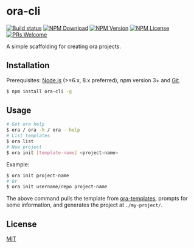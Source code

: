 # ora-cli 

[![Build status](https://ci.appveyor.com/api/projects/status/sgpje2o50ef2pgic?svg=true)](https://ci.appveyor.com/project/LishiJ/ora-cli)
[![NPM Download](https://badgen.net/npm/dm/ora-cli)](https://www.npmjs.com/package/ora-cli)
[![NPM Version](https://badgen.net/npm/v/ora-cli)](https://www.npmjs.com/package/ora-cli)
[![NPM License](https://badgen.net/npm/license/ora-cli)](https://github.com/LishiJ/ora-cli/blob/master/LICENSE)
[![PRs Welcome](https://img.shields.io/badge/PRs-welcome-brightgreen.svg)](https://github.com/LishiJ/ora-cli/pulls)

A simple scaffolding for creating ora projects.

## Installation

Prerequisites: [Node.js](https://nodejs.org/en/) (>=6.x, 8.x preferred), npm version 3+ and [Git](https://git-scm.com/).

``` bash
$ npm install ora-cli -g
```

## Usage

``` bash
# Get ora help
$ ora / ora -h / ora --help
# List templates
$ ora list
# New project
$ ora init [template-name] <project-name>
```

Example:

``` bash
$ ora init project-name
# Or
$ ora init username/repo project-name
```

The above command pulls the template from [ora-templates](https://github.com/ora-templates), prompts for some information, and generates the project at `./my-project/`.

## License
[MIT](./LICENSE)